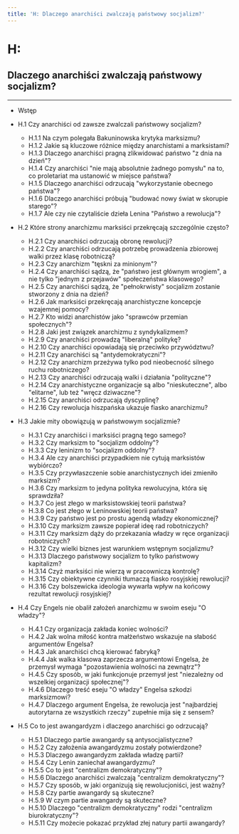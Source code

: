 ```yaml
---
title: 'H: Dlaczego anarchiści zwalczają państwowy socjalizm?'
---
```

# H:
## Dlaczego anarchiści zwalczają państwowy socjalizm?
- - -
- Wstęp

- H.1 Czy anarchiści od zawsze zwalczali państwowy socjalizm?

  - H.1.1 Na czym polegała Bakuninowska krytyka marksizmu?
  - H.1.2 Jakie są kluczowe różnice między anarchistami a marksistami?
  - H.1.3 Dlaczego anarchiści pragną zlikwidować państwo "z dnia na dzień"?
  - H.1.4 Czy anarchiści "nie mają absolutnie żadnego pomysłu" na to, co proletariat ma ustanowić w miejsce państwa?
  - H.1.5 Dlaczego anarchiści odrzucają "wykorzystanie obecnego państwa"?
  - H.1.6 Dlaczego anarchiści próbują "budować nowy świat w skorupie starego"?
  - H.1.7 Ale czy nie czytaliście dzieła Lenina "Państwo a rewolucja"?

- H.2 Które strony anarchizmu marksiści przekręcają szczególnie często?

  - H.2.1 Czy anarchiści odrzucają obronę rewolucji?
  - H.2.2 Czy anarchiści odrzucają potrzebę prowadzenia zbiorowej walki przez klasę robotniczą?
  - H.2.3 Czy anarchizm "tęskni za minionym"?
  - H.2.4 Czy anarchiści sądzą, że "państwo jest głównym wrogiem", a nie tylko "jednym z przejawów" społeczeństwa klasowego?
  - H.2.5 Czy anarchiści sądzą, że "pełnokrwisty" socjalizm zostanie stworzony z dnia na dzień?
  - H.2.6 Jak marksiści przekręcają anarchistyczne koncepcje wzajemnej pomocy?
  - H.2.7 Kto widzi anarchistów jako "sprawców przemian społecznych"?
  - H.2.8 Jaki jest związek anarchizmu z syndykalizmem?
  - H.2.9 Czy anarchiści prowadzą "liberalną" politykę?
  - H.2.10 Czy anarchiści opowiadają się przeciwko przywództwu?
  - H.2.11 Czy anarchiści są "antydemokratyczni"?
  - H.2.12 Czy anarchizm przeżywa tylko pod nieobecność silnego ruchu robotniczego?
  - H.2.13 Czy anarchiści odrzucają walki i działania "polityczne"?
  - H.2.14 Czy anarchistyczne organizacje są albo "nieskuteczne", albo "elitarne", lub też "wręcz dziwaczne"?
  - H.2.15 Czy anarchiści odrzucają dyscyplinę?
  - H.2.16 Czy rewolucja hiszpańska ukazuje fiasko anarchizmu?

- H.3 Jakie mity obowiązują w państwowym socjalizmie?

  - H.3.1 Czy anarchiści i marksiści pragną tego samego?
  - H.3.2 Czy marksizm to "socjalizm oddolny"?
  - H.3.3 Czy leninizm to "socjalizm oddolny"?
  - H.3.4 Ale czy anarchiści przypadkiem nie cytują marksistów wybiórczo?
  - H.3.5 Czy przywłaszczenie sobie anarchistycznych idei zmieniło marksizm?
  - H.3.6 Czy marksizm to jedyna polityka rewolucyjna, która się sprawdziła?
  - H.3.7 Co jest złego w marksistowskiej teorii państwa?
  - H.3.8 Co jest złego w Leninowskiej teorii państwa?
  - H.3.9 Czy państwo jest po prostu agendą władzy ekonomicznej?
  - H.3.10 Czy marksizm zawsze popierał ideę rad robotniczych?
  - H.3.11 Czy marksizm dąży do przekazania władzy w ręce organizacji robotniczych?
  - H.3.12 Czy wielki biznes jest warunkiem wstępnym socjalizmu?
  - H.3.13 Dlaczego państwowy socjalizm to tylko państwowy kapitalizm?
  - H.3.14 Czyż marksiści nie wierzą w pracowniczą kontrolę?
  - H.3.15 Czy obiektywne czynniki tłumaczą fiasko rosyjskiej rewolucji?
  - H.3.16 Czy bolszewicka ideologia wywarła wpływ na końcowy rezultat rewolucji rosyjskiej?
- H.4 Czy Engels nie obalił założeń anarchizmu w swoim eseju "O władzy"?

  - H.4.1 Czy organizacja zakłada koniec wolności?
  - H.4.2 Jak wolna miłość kontra małżeństwo wskazuje na słabość argumentów Engelsa?
  - H.4.3 Jak anarchiści chcą kierować fabryką?
  - H.4.4 Jak walka klasowa zaprzecza argumentowi Engelsa, że przemysł wymaga "pozostawienia wolności na zewnątrz"?
  - H.4.5 Czy sposób, w jaki funkcjonuje przemysł jest "niezależny od wszelkiej organizacji społecznej"?
  - H.4.6 Dlaczego treść eseju "O władzy" Engelsa szkodzi marksizmowi?
  - H.4.7 Dlaczego argument Engelsa, że rewolucja jest "najbardziej autorytarna ze wszystkich rzeczy" zupełnie mija się z sensem?

- H.5 Co to jest awangardyzm i dlaczego anarchiści go odrzucają?

  - H.5.1 Dlaczego partie awangardy są antysocjalistyczne?
  - H.5.2 Czy założenia awangardyzmu zostały potwierdzone?
  - H.5.3 Dlaczego awangardyzm zakłada władzę partii?
  - H.5.4 Czy Lenin zaniechał awangardyzmu?
  - H.5.5 Co to jest "centralizm demokratyczny"?
  - H.5.6 Dlaczego anarchiści zwalczają "centralizm demokratyczny"?
  - H.5.7 Czy sposób, w jaki organizują się rewolucjoniści, jest ważny?
  - H.5.8 Czy partie awangardy są skuteczne?
  - H.5.9 W czym partie awangardy są skuteczne?
  - H.5.10 Dlaczego "centralizm demokratyczny" rodzi "centralizm biurokratyczny"?
  - H.5.11 Czy możecie pokazać przykład złej natury partii awangardy?
